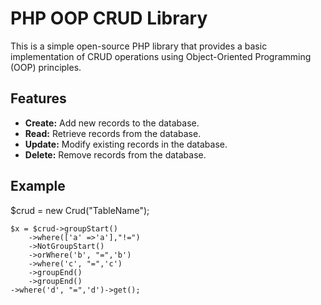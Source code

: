 # PHP OOP CRUD Library

This is a simple open-source PHP library that provides a basic implementation of CRUD operations using Object-Oriented Programming (OOP) principles.

## Features

- **Create:** Add new records to the database.
- **Read:** Retrieve records from the database.
- **Update:** Modify existing records in the database.
- **Delete:** Remove records from the database.


## Example

$crud = new Crud("TableName");

    $x = $crud->groupStart()
        ->where(['a' =>'a'],"!=")
        ->NotGroupStart()
        ->orWhere('b', "=",'b')
        ->where('c', "=",'c')
        ->groupEnd()
        ->groupEnd()
    ->where('d', "=",'d')->get();